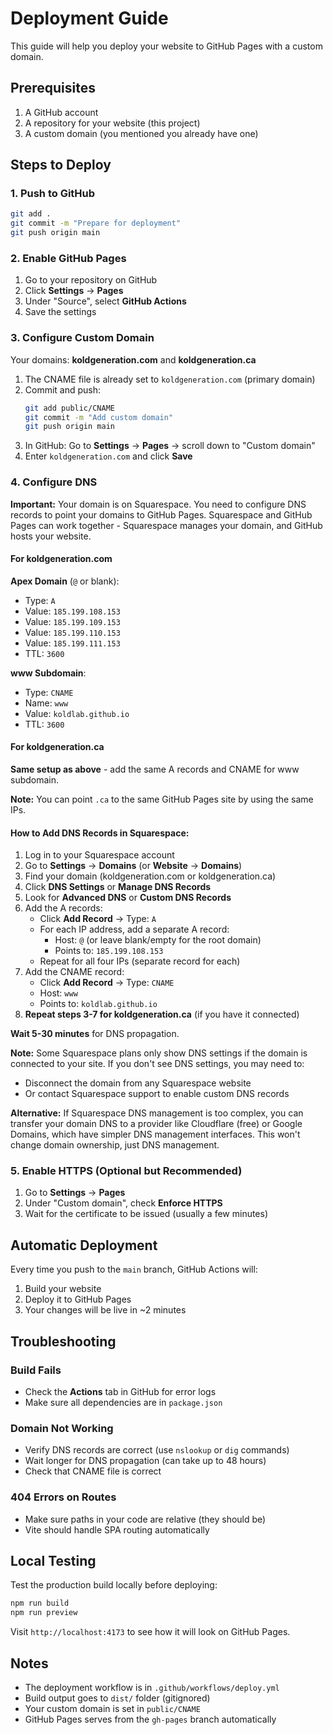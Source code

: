 # Deployment Guide

This guide will help you deploy your website to GitHub Pages with a custom domain.

## Prerequisites

1. A GitHub account
2. A repository for your website (this project)
3. A custom domain (you mentioned you already have one)

## Steps to Deploy

### 1. Push to GitHub

```bash
git add .
git commit -m "Prepare for deployment"
git push origin main
```

### 2. Enable GitHub Pages

1. Go to your repository on GitHub
2. Click **Settings** → **Pages**
3. Under "Source", select **GitHub Actions**
4. Save the settings

### 3. Configure Custom Domain

Your domains: **koldgeneration.com** and **koldgeneration.ca**

1. The CNAME file is already set to `koldgeneration.com` (primary domain)
2. Commit and push:
   ```bash
   git add public/CNAME
   git commit -m "Add custom domain"
   git push origin main
   ```
3. In GitHub: Go to **Settings** → **Pages** → scroll down to "Custom domain"
4. Enter `koldgeneration.com` and click **Save**

### 4. Configure DNS

**Important:** Your domain is on Squarespace. You need to configure DNS records to point your domains to GitHub Pages. Squarespace and GitHub Pages can work together - Squarespace manages your domain, and GitHub hosts your website.

#### For koldgeneration.com

**Apex Domain** (`@` or blank):

- Type: `A`
- Value: `185.199.108.153`
- Value: `185.199.109.153`
- Value: `185.199.110.153`
- Value: `185.199.111.153`
- TTL: `3600`

**www Subdomain**:

- Type: `CNAME`
- Name: `www`
- Value: `koldlab.github.io`
- TTL: `3600`

#### For koldgeneration.ca

**Same setup as above** - add the same A records and CNAME for www subdomain.

**Note:** You can point `.ca` to the same GitHub Pages site by using the same IPs.

#### How to Add DNS Records in Squarespace:

1. Log in to your Squarespace account
2. Go to **Settings** → **Domains** (or **Website** → **Domains**)
3. Find your domain (koldgeneration.com or koldgeneration.ca)
4. Click **DNS Settings** or **Manage DNS Records**
5. Look for **Advanced DNS** or **Custom DNS Records**
6. Add the A records:
   - Click **Add Record** → Type: `A`
   - For each IP address, add a separate A record:
     - Host: `@` (or leave blank/empty for the root domain)
     - Points to: `185.199.108.153`
   - Repeat for all four IPs (separate record for each)
7. Add the CNAME record:
   - Click **Add Record** → Type: `CNAME`
   - Host: `www`
   - Points to: `koldlab.github.io`
8. **Repeat steps 3-7 for koldgeneration.ca** (if you have it connected)

**Wait 5-30 minutes** for DNS propagation.

**Note:** Some Squarespace plans only show DNS settings if the domain is connected to your site. If you don't see DNS settings, you may need to:
- Disconnect the domain from any Squarespace website
- Or contact Squarespace support to enable custom DNS records

**Alternative:** If Squarespace DNS management is too complex, you can transfer your domain DNS to a provider like Cloudflare (free) or Google Domains, which have simpler DNS management interfaces. This won't change domain ownership, just DNS management.

### 5. Enable HTTPS (Optional but Recommended)

1. Go to **Settings** → **Pages**
2. Under "Custom domain", check **Enforce HTTPS**
3. Wait for the certificate to be issued (usually a few minutes)

## Automatic Deployment

Every time you push to the `main` branch, GitHub Actions will:

1. Build your website
2. Deploy it to GitHub Pages
3. Your changes will be live in ~2 minutes

## Troubleshooting

### Build Fails

- Check the **Actions** tab in GitHub for error logs
- Make sure all dependencies are in `package.json`

### Domain Not Working

- Verify DNS records are correct (use `nslookup` or `dig` commands)
- Wait longer for DNS propagation (can take up to 48 hours)
- Check that CNAME file is correct

### 404 Errors on Routes

- Make sure paths in your code are relative (they should be)
- Vite should handle SPA routing automatically

## Local Testing

Test the production build locally before deploying:

```bash
npm run build
npm run preview
```

Visit `http://localhost:4173` to see how it will look on GitHub Pages.

## Notes

- The deployment workflow is in `.github/workflows/deploy.yml`
- Build output goes to `dist/` folder (gitignored)
- Your custom domain is set in `public/CNAME`
- GitHub Pages serves from the `gh-pages` branch automatically
